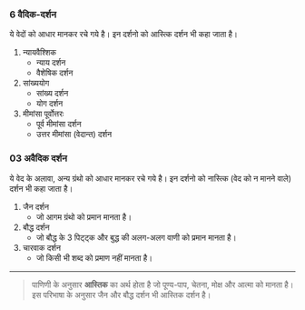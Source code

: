 ### 6 वैदिक-दर्शन

ये वेदों को आधार मानकर रचे गये है। इन दर्शनो को आस्त्कि दर्शन भी कहा जाता है।
1. न्यायवैश्शिक 
    - न्याय दर्शन
    - वैशेषिक दर्शन
2. सांख्ययोग
    - सांख्य दर्शन
    - योग दर्शन
3. मीमांसा पूर्वोत्तरः 
    - पूर्व मीमांसा दर्शन
    - उत्तर मीमांसा (वेदान्त) दर्शन 

### 03 अवैदिक दर्शन

ये वेद के अलावा, अन्य ग्रंथो को आधार मानकर रचे गये है। इन दर्शनो को नास्त्कि (वेद को न मानने वाले) दर्शन भी कहा जाता है।

1. जैन दर्शन
    - जो आगम ग्रंथो को प्रमान मानता है।
2. बौद्ध दर्शन
    - जो बौद्ध के 3 पिट्ट्क और बुद्ध की अलग-अलग वाणी को प्रमान मानता है।
3. चारवाक दर्शन
    - जो किसी भी शब्द को प्रमाण नहीं मानता है।

---

> पाणिणी के अनुसार **आस्तिक** का अर्थ होता है जो पूण्य-पाप, चेतना, मोक्ष और आत्मा को मानता है। इस परिभाषा के अनुसार जैन और बौद्ध दर्शन भी आस्तिक दर्शन है।
